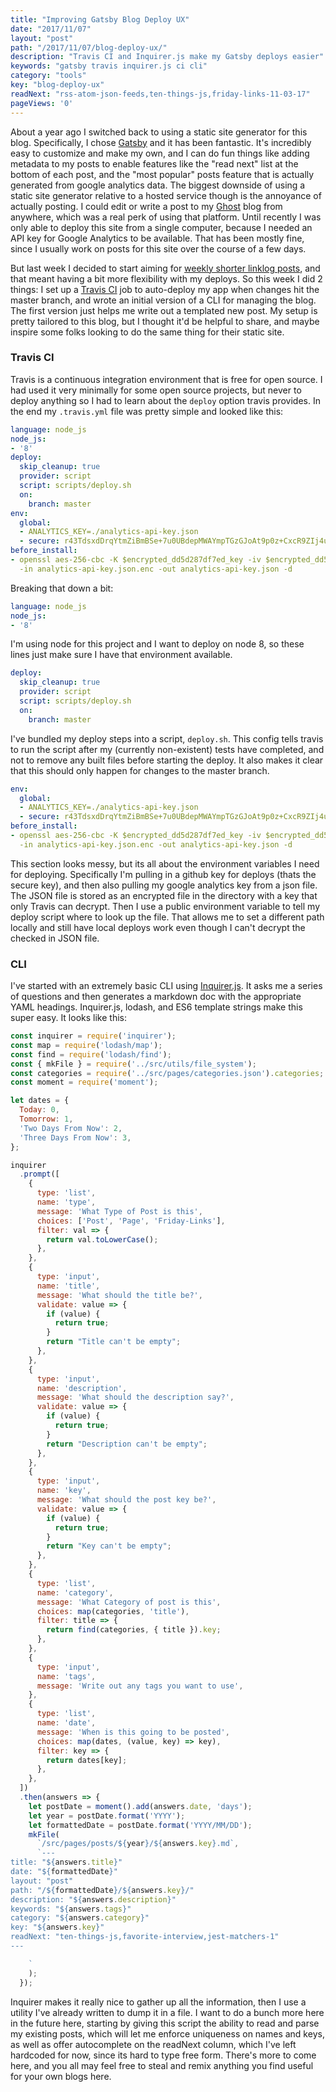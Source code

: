 ```yaml
---
title: "Improving Gatsby Blog Deploy UX"
date: "2017/11/07"
layout: "post"
path: "/2017/11/07/blog-deploy-ux/"
description: "Travis CI and Inquirer.js make my Gatsby deploys easier"
keywords: "gatsby travis inquirer.js ci cli"
category: "tools"
key: "blog-deploy-ux"
readNext: "rss-atom-json-feeds,ten-things-js,friday-links-11-03-17"
pageViews: '0'
---
```


About a year ago I switched back to using a static site generator for this blog.  Specifically, I chose [Gatsby](https://www.gatsbyjs.org/) and it has been fantastic.  It's incredibly easy to customize and make my own, and I can do fun things like adding metadata to my posts to enable features like the "read next" list at the bottom of each post, and the "most popular" posts feature that is actually generated from google analytics data.  The biggest downside of using a static site generator relative to a hosted service though is the annoyance of actually posting.  I could edit or write a post to my [Ghost](https://ghost.org/) blog from anywhere, which was a real perk of using that platform.  Until recently I was only able to deploy this site from a single computer, because I needed an API key for Google Analytics to be available.  That has been mostly fine, since I usually work on posts for this site over the course of a few days.

But last week I decided to start aiming for [weekly shorter linklog posts](https://benmccormick.org/2017/11/03/friday-links/), and that meant having a bit more flexibility with my deploys.  So this week I did 2 things: I set up a [Travis CI](https://travis-ci.org/) job to auto-deploy my app when changes hit the master branch, and wrote an initial version of a CLI for managing the blog.  The first version just helps me write out a templated new post.  My setup is pretty tailored to this blog, but I thought it'd be helpful to share, and maybe inspire some folks looking to do the same thing for their static site.

### Travis CI

Travis is a continuous integration environment that is free for open source.  I had used it very minimally for some open source projects, but never to deploy anything so I had to learn about the `deploy` option travis provides.  In the end my `.travis.yml` file was pretty simple and looked like this:

```yml
language: node_js
node_js:
- '8'
deploy:
  skip_cleanup: true
  provider: script
  script: scripts/deploy.sh
  on:
    branch: master
env:
  global:
  - ANALYTICS_KEY=./analytics-api-key.json
  - secure: r43TdsxdDrqYtmZiBmBSe+7u0UBdepMWAYmpTGzGJoAt9p0z+CxcR9ZIj4uMPvBtO3n1wcEvylWcmmY6smu57uXNPhQpyYJaw6HlnfKrz5GjRVX6Ti6oDm8Yyhha1IlcS73dJTpApFis30Kv7fsfDvpNcvVxpF1eDUlw2UAYCwI=
before_install:
- openssl aes-256-cbc -K $encrypted_dd5d287df7ed_key -iv $encrypted_dd5d287df7ed_iv
  -in analytics-api-key.json.enc -out analytics-api-key.json -d
```

Breaking that down a bit:

```yml
language: node_js
node_js:
- '8'
```

I'm using node for this project and I want to deploy on node 8, so these lines just make sure I have that environment available.

```yml
deploy:
  skip_cleanup: true
  provider: script
  script: scripts/deploy.sh
  on:
    branch: master
```

I've bundled my deploy steps into a script, `deploy.sh`.  This config tells travis to run the script after my (currently non-existent) tests have completed, and not to remove any built files before starting the deploy.  It also makes it clear that this should only happen for changes to the master branch.

```yml
env:
  global:
  - ANALYTICS_KEY=./analytics-api-key.json
  - secure: r43TdsxdDrqYtmZiBmBSe+7u0UBdepMWAYmpTGzGJoAt9p0z+CxcR9ZIj4uMPvBtO3n1wcEvylWcmmY6smu57uXNPhQpyYJaw6HlnfKrz5GjRVX6Ti6oDm8Yyhha1IlcS73dJTpApFis30Kv7fsfDvpNcvVxpF1eDUlw2UAYCwI=
before_install:
- openssl aes-256-cbc -K $encrypted_dd5d287df7ed_key -iv $encrypted_dd5d287df7ed_iv
  -in analytics-api-key.json.enc -out analytics-api-key.json -d
```

This section looks messy, but its all about the environment variables I need for deploying.  Specifically I'm pulling in a github key for deploys (thats the secure key), and then also pulling my google analytics key from a json file.  The JSON file is stored as an encrypted file in the directory with a key that only Travis can decrypt.  Then I use a public environment variable to tell my deploy script where to look up the file.  That allows me to set a different path locally and still have local deploys work even though I can't decrypt the checked in JSON file.


### CLI

I've started with an extremely basic CLI using [Inquirer.js](https://github.com/SBoudrias/Inquirer.js).  It asks me a series of questions and then generates a markdown doc with the appropriate YAML headings.  Inquirer.js, lodash, and ES6 template strings make this super easy.  It looks like this:

```javascript
const inquirer = require('inquirer');
const map = require('lodash/map');
const find = require('lodash/find');
const { mkFile } = require('../src/utils/file_system');
const categories = require('../src/pages/categories.json').categories;
const moment = require('moment');

let dates = {
  Today: 0,
  Tomorrow: 1,
  'Two Days From Now': 2,
  'Three Days From Now': 3,
};

inquirer
  .prompt([
    {
      type: 'list',
      name: 'type',
      message: 'What Type of Post is this',
      choices: ['Post', 'Page', 'Friday-Links'],
      filter: val => {
        return val.toLowerCase();
      },
    },
    {
      type: 'input',
      name: 'title',
      message: 'What should the title be?',
      validate: value => {
        if (value) {
          return true;
        }
        return "Title can't be empty";
      },
    },
    {
      type: 'input',
      name: 'description',
      message: 'What should the description say?',
      validate: value => {
        if (value) {
          return true;
        }
        return "Description can't be empty";
      },
    },
    {
      type: 'input',
      name: 'key',
      message: 'What should the post key be?',
      validate: value => {
        if (value) {
          return true;
        }
        return "Key can't be empty";
      },
    },
    {
      type: 'list',
      name: 'category',
      message: 'What Category of post is this',
      choices: map(categories, 'title'),
      filter: title => {
        return find(categories, { title }).key;
      },
    },
    {
      type: 'input',
      name: 'tags',
      message: 'Write out any tags you want to use',
    },
    {
      type: 'list',
      name: 'date',
      message: 'When is this going to be posted',
      choices: map(dates, (value, key) => key),
      filter: key => {
        return dates[key];
      },
    },
  ])
  .then(answers => {
    let postDate = moment().add(answers.date, 'days');
    let year = postDate.format('YYYY');
    let formattedDate = postDate.format('YYYY/MM/DD');
    mkFile(
      `/src/pages/posts/${year}/${answers.key}.md`,
      `---
title: "${answers.title}"
date: "${formattedDate}"
layout: "post"
path: "/${formattedDate}/${answers.key}/"
description: "${answers.description}"
keywords: "${answers.tags}"
category: "${answers.category}"
key: "${answers.key}"
readNext: "ten-things-js,favorite-interview,jest-matchers-1"
---

    `
    );
  });
```

Inquirer makes it really nice to gather up all the information, then I use a utility I've already written to dump it in a file.  I want to do a bunch more here in the future here, starting by giving this script the ability to read and parse my existing posts, which will let me enforce uniqueness on names and keys, as well as offer autocomplete on the readNext column, which I've left hardcoded for now, since its hard to type free form.  There's more to come here, and you all may feel free to steal and remix anything you find useful for your own blogs here.
